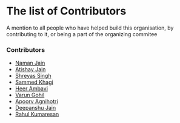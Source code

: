 # The list of Contributors 

A mention to all people who have helped build this organisation, by contributing to it, or being a part of the organizing commitee

### Contributors
* [Naman Jain](https://github.com/namanjn98)
* [Atishay Jain]()
* [Shreyas Singh](https://github.com/semiDcolon)
* [Sammed Khagi](https://github.com/Sammed98)
* [Heer Ambavi](https://github.com/HeerAmbavi)
* [Varun Gohil](https://github.com/Varun1299)
* [Apoorv Agnihotri](https://github.com/k0pch4)
* [Deepanshu Jain](https://github.com/deepanshu-jain1999)
* [Rahul Kumaresan](https://github.com/rahul-kumi)